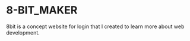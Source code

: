 # 8-BIT_MAKER
8bit is a concept website for login that I created to learn more about web development.
